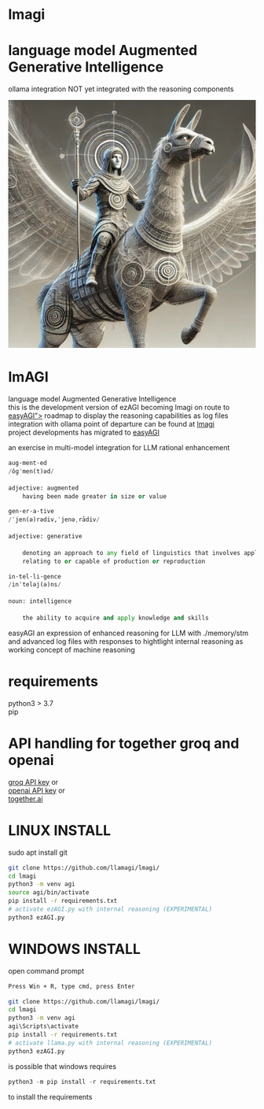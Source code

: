 # lmagi<br />
# language model Augmented Generative Intelligence
ollama integration NOT yet integrated with the reasoning components

![lmAGI](./gfx/llamagi.jpg)

# lmAGI
language model Augmented Generative Intelligence<br />
this is the development version of ezAGI becoming lmagi on route to <a href="https://github.com/easyAGI/easyAGI/">easyAGI"></a> roadmap to display the reasoning capabilities as log files<br />
integration with ollama point of departure can be found at <a href="https://github.com/llamagi/lmagi">lmagi</a><br />
project developments has migrated to <a href="https://github.com/easyAGI/">easyAGI</a><br />

an exercise in multi-model integration for LLM rational enhancement<br />

```python
aug·ment·ed
/ôɡˈmen(t)əd/

adjective: augmented
    having been made greater in size or value
```

```python
gen·er·a·tive
/ˈjen(ə)rədiv,ˈjenəˌrādiv/

adjective: generative

    denoting an approach to any field of linguistics that involves applying a finite set of rules to linguistic input in order to produce all and only the well-formed items of a language
    relating to or capable of production or reproduction
```

```python
in·tel·li·gence
/inˈteləj(ə)ns/

noun: intelligence

    the ability to acquire and apply knowledge and skills
```

easyAGI
an expression of enhanced reasoning for LLM with ./memory/stm and advanced log files with responses to hightlight internal reasoning as working concept of machine reasoning

# requirements
python3 > 3.7<br />
pip<br />
# API handling for together groq and openai<br />
<a href="https://console.groq.com/docs/quickstart">groq API key</a> or <br />
<a href="https://openai.com/index/openai-api/">openai API key</a> or <br />
<a href="https://api.together.xyz/signin?redirectUrl=/settings/api-keys">together.ai</a><br />


# LINUX INSTALL

sudo apt install git

```bash
git clone https://github.com/llamagi/lmagi/
cd lmagi
python3 -m venv agi
source agi/bin/activate
pip install -r requirements.txt
# activate ezAGI.py with internal reasoning (EXPERIMENTAL)
python3 ezAGI.py
```

# WINDOWS INSTALL

open command prompt
```bash
Press Win + R, type cmd, press Enter
```
```bash
git clone https://github.com/llamagi/lmagi/
cd lmagi
python3 -m venv agi
agi\Scripts\activate
pip install -r requirements.txt
# activate llama.py with internal reasoning (EXPERIMENTAL)
python3 ezAGI.py
```
is possible that windows requires<br />
```python
python3 -m pip install -r requirements.txt
```
to install the requirements



